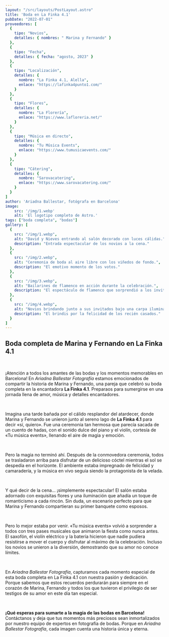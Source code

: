 ```yaml
---
layout: "/src/layouts/PostLayout.astro"
title: 'Boda en La Finka 4.1'
pubDate: "2022-07-01"
proveedores: [
  {
    tipo: "Novios",
    detalles: { nombres: " Marina y Fernando" }
  },
  {
    tipo: "Fecha",
    detalles: { fecha: "agosto, 2023" }
  },
  {
    tipo: "Localización",
    detalles: {
      nombre: "La Finka 4.1, Alella",
      enlace: "https://lafinka4punto1.com/"
    }
  },
  {
    tipo: "Flores",
    detalles: {
      nombre: "La Florería",
      enlace: "https://www.lafloreria.net/"
    }
  },
  {
    tipo: "Música en directo",
    detalles: {
      nombre: "Tu Música Events",
      enlace: "https://www.tumusicaevents.com/"
    }
  },
  {
    tipo: "Cátering",
    detalles: {
      nombre: "Sarovacatering",
      enlace: "https://www.sarovacatering.com/"
    }
  }
]
author: 'Ariadna Ballestar, fotógrafa en Barcelona'
image:
    src: '/img/1.webp'
    alt: 'El logotipo completo de Astro.'
tags: ["boda completa", "bodas"]
gallery: [
  {
    src: "/img/1.webp",
    alt: "David y Nieves entrando al salón decorado con luces cálidas.",
    description: "Entrada espectacular de los novios a la cena."
  },
  {
    src: "/img/2.webp",
    alt: "Ceremonia de boda al aire libre con los viñedos de fondo.",
    description: "El emotivo momento de los votos."
  },
  {
    src: "/img/3.webp",
    alt: "Bailarines de flamenco en acción durante la celebración.",
    description: "El espectáculo de flamenco que sorprendió a los invitados."
  },
  {
    src: "/img/4.webp",
    alt: "Novios brindando junto a sus invitados bajo una carpa iluminada.",
    description: "El brindis por la felicidad de los recién casados."
  }
]
---
```


## Boda completa de Marina y Fernando en La Finka 4.1

<br>

¡Atención a todos los amantes de las bodas y los momentos memorables en Barcelona! En _Ariadna Ballestar Fotografía_ estamos emocionados de compartir la historia de Marina y Fernando, una pareja que celebró su boda completa en la encantadora **La Finka 4.1**. Preparaos para sumergirse en una jornada llena de amor, música y detalles encantadores.

<br>

Imagina una tarde bañada por el cálido resplandor del atardecer, donde Marina y Fernando se unieron junto al sereno lago de **La Finka 4.1** para decir «sí, quiero». Fue una ceremonia tan hermosa que parecía sacada de un cuento de hadas, con el sonido dulce del piano y el violín, cortesía de «Tu música events», llenando el aire de magia y emoción.

<br>

Pero la magia no terminó ahí. Después de la conmovedora ceremonia, todos se trasladaron arriba para disfrutar de un delicioso cóctel mientras el sol se despedía en el horizonte. El ambiente estaba impregnado de felicidad y camaradería, y la música en vivo seguía siendo la protagonista de la velada.

<br>

Y qué decir de la cena… ¡simplemente espectacular! El salón estaba adornado con exquisitas flores y una iluminación que añadía un toque de romanticismo a cada rincón. Sin duda, un escenario perfecto para que Marina y Fernando compartieran su primer banquete como esposos.

<br>

Pero lo mejor estaba por venir. «Tu música events» volvió a sorprender a todos con tres pases musicales que animaron la fiesta como nunca antes. El saxofón, el violín eléctrico y la batería hicieron que nadie pudiera resistirse a mover el cuerpo y disfrutar al máximo de la celebración. Incluso los novios se unieron a la diversión, demostrando que su amor no conoce límites.

<br>

En _Ariadna Ballestar Fotografía_, capturamos cada momento especial de esta boda completa en La Finka 4.1 con nuestra pasión y dedicación. Porque sabemos que estos recuerdos perdurarán para siempre en el corazón de Marina, Fernando y todos los que tuvieron el privilegio de ser testigos de su amor en este día tan especial.

<br>

**¡Qué esperas para sumarte a la magia de las bodas en Barcelona!** Contáctanos y deja que tus momentos más preciosos sean inmortalizados por nuestro equipo de expertos en fotografía de bodas. Porque en _Ariadna Ballestar Fotografía_, cada imagen cuenta una historia única y eterna.